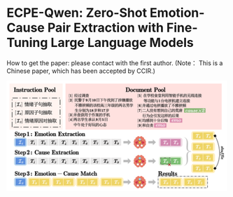 # ECPE-Qwen: Zero-Shot Emotion-Cause Pair Extraction with Fine-Tuning Large Language Models

How to get the paper: please contact with the first author. (Note： This is a Chinese paper, which has been accepted by CCIR.)

![Method](images/pipeline.png)
